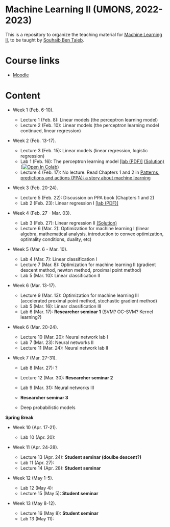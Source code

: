 # Machine Learning II (UMONS, 2022-2023)

This is a repository to organize the teaching material for [Machine Learning II](http://applications.umons.ac.be/web/fr/pde/2022-2023/aa/S-INFO-075.htm), to be taught by [Souhaib Ben Taieb](http://www.souhaib-bentaieb.com).

# Course links

- [Moodle](https://moodle.umons.ac.be/course/view.php?id=2786s)

# Content

- Week 1 (Feb. 6-10). 
  - Lecture 1 (Feb. 8): Linear models (the perceptron learning model)
  - Lecture 2 (Feb. 10): Linear models (the perceptron learning model continued, linear regression)

- Week 2 (Feb. 13-17). 
  - Lecture 3 (Feb. 15): Linear models (linear regression, logistic regression)
  - Lab 1 (Feb. 16): The perceptron learning model [[lab (PDF)]](./labs/The_perceptron_learning_model/The_perceptron_learning_model.pdf) [(Solution)](./labs/The_perceptron_learning_model/The_perceptron_learning_model_solution.ipynb) ([![Open In Colab](https://colab.research.google.com/assets/colab-badge.svg)](https://colab.research.google.com/github/bsouhaib/ML2-2023/blob/main/labs/The_perceptron_learning_model/The_perceptron_learning_model_solution.ipynb))
  - Lecture 4 (Feb. 17): No lecture. Read Chapters 1 and 2 in [Patterns, predictions and actions (PPA): a story about machine learning](https://mlstory.org/)

- Week 3 (Feb. 20-24).
   - Lecture 5 (Feb. 22): Discussion on PPA book (Chapters 1 and 2)
   - Lab 2 (Feb. 23): Linear regression I [[lab (PDF)]](./labs/Linear_regression/Linear_regression.pdf)
  
- Week 4 (Feb. 27 - Mar. 03).
  - Lab 3 (Feb. 27):  Linear regression II [(Solution)](./labs/Linear_regression/Linear_regression_solution.pdf)
  - Lecture 6  (Mar. 2): Optimization for machine learning I (linear algebra, mathematical analysis, introduction to convex optimization, optimality conditions, duality, etc) 
 
- Week 5 (Mar. 6 - Mar. 10).
  - Lab 4 (Mar. 7): Linear classification I
  - Lecture 7 (Mar. 8): Optimization for machine learning II (gradient descent method, newton method, proximal point method)
  - Lab 5 (Mar. 10): Linear classification II
 

- Week 6 (Mar. 13-17).
  - Lecture 9 (Mar. 13):  Optimization for machine learning III (accelerated proximal point method, stochastic gradient method)
  - Lab 5 (Mar. 16): Linear classification III
  - Lab 6 (Mar. 17): **Researcher seminar 1** (SVM? OC-SVM? Kernel learning?) 

- Week 6 (Mar. 20-24).
  - Lecture 10 (Mar. 20): Neural network lab I
  - Lab 7 (Mar. 23): Neural networks II
  - Lecture 11 (Mar. 24): Neural network lab II

- Week 7 (Mar. 27-31).
  - Lab 8 (Mar. 27): ?
  - Lecture 12 (Mar. 30):  **Researcher seminar 2**
  - Lab 9 (Mar. 31): Neural networks III
  
  - **Researcher seminar 3**
  - Deep probabilistic models
  
**Spring Break**

- Week 10 (Apr. 17-21).
  - Lab 10 (Apr. 20):

- Week 11 (Apr. 24-28).
  - Lecture 13 (Apr. 24): **Student seminar (doulbe descent?)**
  - Lab 11 (Apr. 27):
  - Lecture 14 (Apr. 28): **Student seminar**

- Week 12 (May 1-5).
  - Lab 12 (May 4):
  - Lecture 15 (May 5): **Student seminar**

- Week 13 (May 8-12).
  - Lecture 16 (May 8): **Student seminar**
  - Lab 13 (May 11):
 
